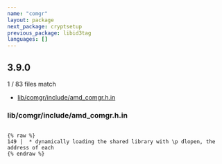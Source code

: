 ```yaml
---
name: "comgr"
layout: package
next_package: cryptsetup
previous_package: libid3tag
languages: []
---
```

## 3.9.0
1 / 83 files match

 - [lib/comgr/include/amd_comgr.h.in](#libcomgrincludeamd_comgrhin)

### lib/comgr/include/amd_comgr.h.in

```

{% raw %}
149 |  * dynamically loading the shared library with \p dlopen, the address of each
{% endraw %}

```